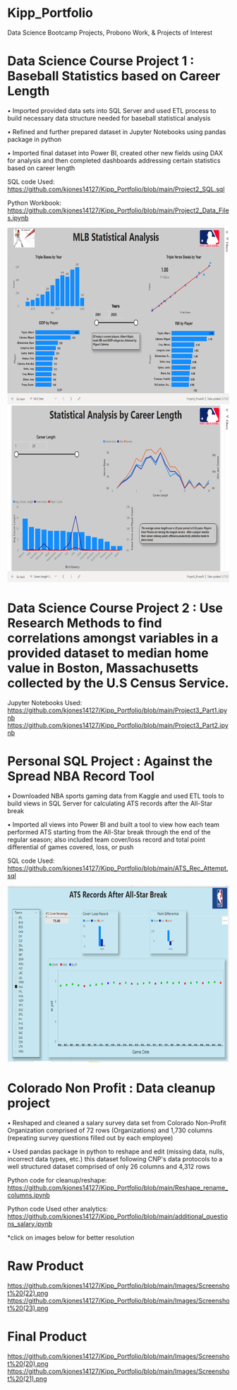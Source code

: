 # Kipp_Portfolio
Data Science Bootcamp Projects, Probono Work, & Projects of Interest 

# Data Science Course Project 1 : Baseball Statistics based on Career Length
•	Imported provided data sets into SQL Server and used ETL process to build necessary data structure needed for baseball statistical analysis  

•	Refined and further prepared dataset in Jupyter Notebooks using pandas package in python 

•	Imported final dataset into Power BI, created other new fields using DAX for analysis and then completed dashboards addressing certain statistics based on career length 

SQL code Used: https://github.com/kjones14127/Kipp_Portfolio/blob/main/Project2_SQL.sql

Python Workbook: https://github.com/kjones14127/Kipp_Portfolio/blob/main/Project2_Data_Files.ipynb

<img src="https://github.com/kjones14127/Kipp_Portfolio/blob/main/Images/Screenshot%20(7).png" width="700" height="400">
<img src="https://github.com/kjones14127/Kipp_Portfolio/blob/main/Images/Screenshot%20(8).png" width="700" height="400">

# Data Science Course Project 2 : Use Research Methods to find correlations amongst variables in a provided dataset to median home value in Boston, Massachusetts collected by the U.S Census Service. 

Jupyter Notebooks Used:
https://github.com/kjones14127/Kipp_Portfolio/blob/main/Project3_Part1.ipynb
https://github.com/kjones14127/Kipp_Portfolio/blob/main/Project3_Part2.ipynb

# Personal SQL Project : Against the Spread NBA Record Tool 
•	Downloaded NBA sports gaming data from Kaggle and used ETL tools to build views in SQL Server for calculating ATS records after the All-Star break

•	Imported all views into Power BI and built a tool to view how each team performed ATS starting from the All-Star break through the end of the regular season; also included team cover/loss record and total point differential of games covered, loss, or push 

SQL code Used: https://github.com/kjones14127/Kipp_Portfolio/blob/main/ATS_Rec_Attempt.sql

<img src="https://github.com/kjones14127/Kipp_Portfolio/blob/main/Images/Final_Dashboard.png" width="700" height="400">

# Colorado Non Profit : Data cleanup project
•	Reshaped and cleaned a salary survey data set from Colorado Non-Profit Organization comprised of 72 rows (Organizations) and 1,730 columns (repeating survey questions filled out by each employee) 

•	Used pandas package in python to reshape and edit (missing data, nulls, incorrect data types, etc.) this dataset following CNP's data protocols to a well structured dataset comprised of only 26 columns and 4,312 rows

Python code for cleanup/reshape: https://github.com/kjones14127/Kipp_Portfolio/blob/main/Reshape_rename_columns.ipynb

Python code Used other analytics: https://github.com/kjones14127/Kipp_Portfolio/blob/main/additional_questions_salary.ipynb

*click on images below for better resolution
# Raw Product
https://github.com/kjones14127/Kipp_Portfolio/blob/main/Images/Screenshot%20(22).png
https://github.com/kjones14127/Kipp_Portfolio/blob/main/Images/Screenshot%20(23).png

# Final Product
https://github.com/kjones14127/Kipp_Portfolio/blob/main/Images/Screenshot%20(20).png
https://github.com/kjones14127/Kipp_Portfolio/blob/main/Images/Screenshot%20(21).png



